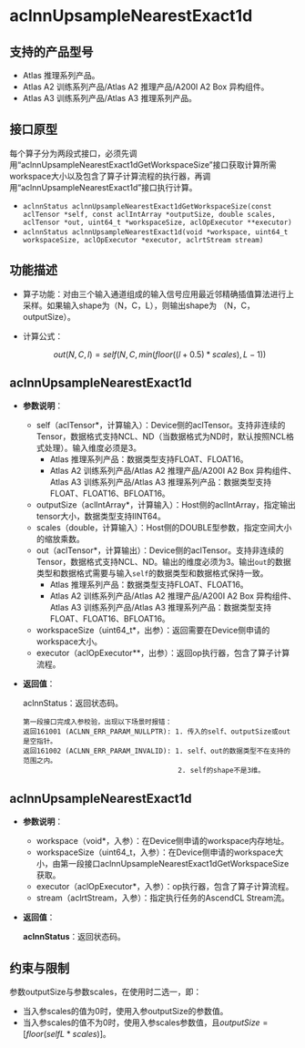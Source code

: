 # aclnnUpsampleNearestExact1d

## 支持的产品型号

- Atlas 推理系列产品。
- Atlas A2 训练系列产品/Atlas A2 推理产品/A200I A2 Box 异构组件。
- Atlas A3 训练系列产品/Atlas A3 推理系列产品。

## 接口原型

每个算子分为两段式接口，必须先调用“aclnnUpsampleNearestExact1dGetWorkspaceSize”接口获取计算所需workspace大小以及包含了算子计算流程的执行器，再调用“aclnnUpsampleNearestExact1d”接口执行计算。
- `aclnnStatus aclnnUpsampleNearestExact1dGetWorkspaceSize(const aclTensor *self, const aclIntArray *outputSize, double scales, aclTensor *out, uint64_t *workspaceSize, aclOpExecutor **executor)`
- `aclnnStatus aclnnUpsampleNearestExact1d(void *workspace, uint64_t workspaceSize, aclOpExecutor *executor, aclrtStream stream)`

## 功能描述

- 算子功能：对由三个输入通道组成的输入信号应用最近邻精确插值算法进行上采样。如果输入shape为（N，C，L），则输出shape为 （N，C，outputSize）。
- 计算公式：
  
  $$
  out(N, C, l) = self(N, C, min(floor((l + 0.5) * scales),  L- 1))
  $$

## aclnnUpsampleNearestExact1d

- **参数说明**：

  - self（aclTensor\*，计算输入）：Device侧的aclTensor。支持非连续的Tensor，数据格式支持NCL、ND（当数据格式为ND时，默认按照NCL格式处理）。输入维度必须是3。
    - Atlas 推理系列产品：数据类型支持FLOAT、FLOAT16。
    - Atlas A2 训练系列产品/Atlas A2 推理产品/A200I A2 Box 异构组件、Atlas A3 训练系列产品/Atlas A3 推理系列产品：数据类型支持FLOAT、FLOAT16、BFLOAT16。
  - outputSize（aclIntArray\*，计算输入）：Host侧的aclIntArray，指定输出tensor大小，数据类型支持IINT64。
  - scales（double，计算输入）：Host侧的DOUBLE型参数，指定空间大小的缩放乘数。
  - out（aclTensor\*，计算输出）：Device侧的aclTensor。支持非连续的Tensor，数据格式支持NCL、ND。输出的维度必须为3。输出`out`的数据类型和数据格式需要与输入`self`的数据类型和数据格式保持一致。
    - Atlas 推理系列产品：数据类型支持FLOAT、FLOAT16。
    - Atlas A2 训练系列产品/Atlas A2 推理产品/A200I A2 Box 异构组件、Atlas A3 训练系列产品/Atlas A3 推理系列产品：数据类型支持FLOAT、FLOAT16、BFLOAT16。
  - workspaceSize（uint64_t\*，出参）：返回需要在Device侧申请的workspace大小。
  - executor（aclOpExecutor\*\*，出参）：返回op执行器，包含了算子计算流程。

- **返回值**：

  aclnnStatus：返回状态码。

  ```
  第一段接口完成入参校验，出现以下场景时报错：
  返回161001 (ACLNN_ERR_PARAM_NULLPTR): 1. 传入的self、outputSize或out是空指针。
  返回161002 (ACLNN_ERR_PARAM_INVALID): 1. self、out的数据类型不在支持的范围之内。
                                        2. self的shape不是3维。
  ```

## aclnnUpsampleNearestExact1d

- **参数说明**：

  - workspace（void\*，入参）：在Device侧申请的workspace内存地址。
  - workspaceSize（uint64_t，入参）：在Device侧申请的workspace大小，由第一段接口aclnnUpsampleNearestExact1dGetWorkspaceSize获取。
  - executor（aclOpExecutor\*，入参）：op执行器，包含了算子计算流程。
  - stream（aclrtStream，入参）：指定执行任务的AscendCL Stream流。

- **返回值**：

  **aclnnStatus**：返回状态码。

## 约束与限制

参数outputSize与参数scales，在使用时二选一，即：
- 当入参scales的值为0时，使用入参outputSize的参数值。
- 当入参scales的值不为0时，使用入参scales参数值，且$outputSize=[floor(selfL*scales)]$。
